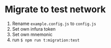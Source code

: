 # Migrate to test network

1. Rename `example.config.js` to `config.js`
2. Set own infura token
3. Set own mnemonic
4. run `$ npm run t:migration:test`
